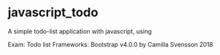 # javascript_todo
A simple todo-list application with javascript, using 

Exam: Todo list
Frameworks: Bootstrap v4.0.0
by Camilla Svensson
2018
